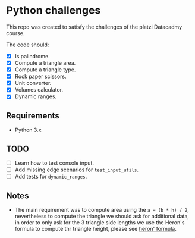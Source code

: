 # Python challenges

This repo was created to satisfy the challenges
of the platzi Datacadmy course.

The code should:
- [x] Is palindrome.
- [x] Compute a triangle area.
- [x] Compute a triangle type.
- [x] Rock paper scissors.
- [x] Unit converter.
- [x] Volumes calculator.
- [x] Dynamic ranges.

## Requirements
- Python 3.x

## TODO
- [ ] Learn how to test console input.
- [ ] Add missing edge scenarios for `test_input_utils`.
- [ ] Add tests for `dynamic_ranges`.

## Notes
- The main requirement was to compute
area using the `a = (b * h) / 2`, nevertheless
to compute the triangle we should ask for 
additional data, in order to only ask for the 3 
triangle side lengths we use the Heron's formula
  to compute thr triangle height, please see [heron' formula](https://www.mathsisfun.com/geometry/herons-formula.html).